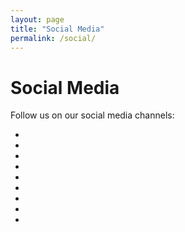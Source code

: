 ```yaml
---
layout: page
title: "Social Media"
permalink: /social/
---
```


<h1 class="social-media-title">Social Media</h1>

<p class="social-media-intro">Follow us on our social media channels:</p>

<ul class="social-media-list">
    <li class="social-media-item">
        <a href="https://facebook.com" target="_blank" aria-label="Follow us on Facebook" class="social-media-link">
            <i class="fab fa-facebook-f"></i>
        </a>
    </li>
    <li class="social-media-item">
        <a href="https://twitter.com" target="_blank" aria-label="Follow us on Twitter" class="social-media-link">
            <i class="fab fa-twitter"></i>
        </a>
    </li>
    <li class="social-media-item">
        <a href="https://instagram.com" target="_blank" aria-label="Follow us on Instagram" class="social-media-link">
            <i class="fab fa-instagram"></i>
        </a>
    </li>
    <li class="social-media-item">
        <a href="https://linkedin.com" target="_blank" aria-label="Follow us on LinkedIn" class="social-media-link">
            <i class="fab fa-linkedin-in"></i>
        </a>
    </li>
    <li class="social-media-item">
        <a href="https://youtube.com" target="_blank" aria-label="Follow us on YouTube" class="social-media-link">
            <i class="fab fa-youtube"></i>
        </a>
    </li>
    <li class="social-media-item">
        <a href="https://discord.com" target="_blank" aria-label="Join us on Discord" class="social-media-link">
            <i class="fab fa-discord"></i>
        </a>
    </li>
    <li class="social-media-item">
        <a href="https://github.com" target="_blank" aria-label="Check out our GitHub" class="social-media-link">
            <i class="fab fa-github"></i>
        </a>
    </li>
    <li class="social-media-item">
        <a href="https://tiktok.com" target="_blank" aria-label="Follow us on TikTok" class="social-media-link">
            <i class="fab fa-tiktok"></i>
        </a>
    </li>
    <li class="social-media-item">
        <a href="https://pinterest.com" target="_blank" aria-label="Follow us on Pinterest" class="social-media-link">
            <i class="fab fa-pinterest"></i>
        </a>
    </li>
</ul>
